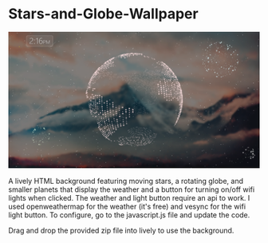 # Stars-and-Globe-Wallpaper

![alt text](https://github.com/OReynolds123/Stars-and-Globe-Wallpaper/blob/main/image.png?raw=true)

A lively HTML background featuring moving stars, a rotating globe, and smaller planets that display the weather and a button for turning on/off wifi lights when clicked.
The weather and light button require an api to work. I used openweathermap for the weather (it's free) and vesync for the wifi light button. To configure, go to the javascript.js file and update the code.

Drag and drop the provided zip file into lively to use the background.
